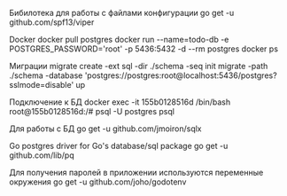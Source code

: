 Бибилотека для работы с файлами конфигурации
go get -u github.com/spf13/viper

Docker
docker pull postgres
docker run --name=todo-db -e POSTGRES_PASSWORD='root' -p 5436:5432 -d --rm postgres
docker ps

Миграции
migrate create -ext sql -dir ./schema -seq init
migrate -path ./schema -database 'postgres://postgres:root@localhost:5436/postgres?sslmode=disable' up

Подключение к БД
docker exec -it 155b0128516d /bin/bash
root@155b0128516d:/# psql -U postgres
psql

Для работы с БД
go get -u github.com/jmoiron/sqlx

Go postgres driver for Go's database/sql package
go get -u github.com/lib/pq

Для получения паролей в приложении используются переменные окружения
go get -u github.com/joho/godotenv